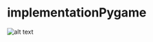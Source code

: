 # implementationPygame
![alt text](https://github.com/ashishthehulk/implementationPygame/blob/master/img/image.png)
